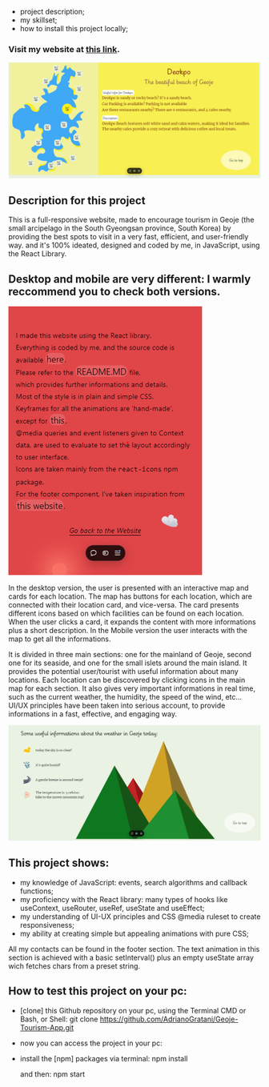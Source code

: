 - project description;
- my skillset;
- how to install this project locally;

### Visit my website at [this link](https://geoje-tourism-app.vercel.app/). 
![screenshot](./src/img/b.jpg.png)

## Description for this project

This is a full-responsive website, made to encourage tourism in Geoje (the small arcipelago in the South Gyeongsan province, South Korea) by providing the best spots to visit in a very fast, efficient, and user-friendly way. and it's 100% ideated, designed and coded by me, in JavaScript, using the React Library.

## Desktop and mobile are very different: I warmly reccommend you to check both versions.
![screenshot](./src/img/c.png)

In the desktop version, the user is presented with an interactive map and cards for each location.
The map has buttons for each location, which are connected with their location card, and vice-versa.
The card presents different icons based on which facilities can be found on each location. When the user clicks a card, it expands the content with more informations plus a short description.
In the Mobile version the user interacts with the map to get all the informations.

It is divided in three main sections: one for the mainland of Geoje, second one for its seaside, and one for the small islets around the main island.
It provides the potential user/tourist with useful information about many locations. Each location can be discovered by clicking icons in the main map for each section.
It also gives very important informations in real time, such as the current weather, the humidity, the speed of the wind, etc...
UI/UX principles have been taken into serious account, to provide informations in a fast, effective, and engaging way.

![screenshot](./src/img/api.png)
## This project shows:
-  my knowledge of JavaScript: events, search algorithms and callback functions;
-  my proficiency with the React library: many types of hooks like useContext, useRouter, useRef, useState and useEffect;
-  my understanding of UI-UX principles and CSS @media ruleset to create responsiveness;
-  my ability at creating simple but appealing animations with pure CSS;

All my contacts can be found in the footer section. The text animation in this section is achieved with a basic setInterval() plus an empty useState array wich fetches chars from a preset string.


## How to test this project on your pc:
- [clone] this Github repository on your pc, using the Terminal CMD or Bash, or Shell:
        git clone https://github.com/AdrianoGratani/Geoje-Tourism-App.git

- now you can access the project in your pc:
- install the [npm] packages via terminal:
        npm install

  and then:
        npm start